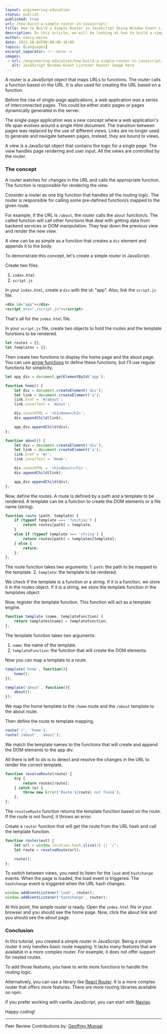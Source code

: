 ```yaml
---
layout: engineering-education
status: publish
published: true
url: /how-build-a-simple-router-in-javascript/
title: How to Build a Simple Router in JavaScript Using Window Event Listeners
description: In this article, we will be looking at how to build a simple router in JavaScript using window event listeners. We will build a simple router that will allow us to navigate between pages in a simple JavaScript app. 
author: nancy-maina
date: 2021-10-04T00:00:00-16:00
topics: [Languages]
excerpt_separator: <!--more-->
images:
 - url: /engineering-education/how-build-a-simple-router-in-javascript/hero.jpg
   alt: JavaScript Window Event Listener Router Image hero
---
```

A router is a JavaScript object that maps URLs to functions. The router calls a function based on the URL. It is also used for creating the URL based on a function.
<!--more-->
Before the rise of single-page applications, a web application was a series of interconnected pages. This could be either static pages or pages dynamically generated in the server.

The single-page application was a new concept where a web application's life span evolves around a single Html document. The transition between pages was replaced by the use of different views. Links are no longer used to generate and navigate between pages, instead, they are bound to views.

A view is a JavaScript object that contains the logic for a single page. The view handles page rendering and user input. All the views are controlled by the router.

### The concept
A router watches for changes in the URL and calls the appropriate function. The function is responsible for rendering the view.

Consider a router as one big function that handles all the routing logic. The router is responsible for calling some pre-defined function/s mapped to the given route. 

For example, if the URL is `/about`, the router calls the `about` function/s. The called function will call other functions that deal with getting data from backend services or DOM manipulation. They tear down the previous view and render the new view.

A view can be as simple as a function that creates a `div` element and appends it to the body.

To demonstrate this concept, let's create a simple router in JavaScript.

Create two files:
1. `index.html`
2. `script.js`

In your `index.html`, create a `div` with the id: "app". Also, link the `script.js` file.

```html
<div id="app"></div>
<script src="./script.js"></script>
```

That's all for the `index.html` file.

In your `script.js` file, create two objects to hold the routes and the template functions to be rendered.

```javascript
let routes = {};
let templates = {};
```

Then create two functions to display the home page and the about page. You can use [arrow functions](https://developer.mozilla.org/en-US/docs/Web/JavaScript/Reference/Functions/Arrow_functions) to define these functions, but I'll use regular functions for simplicity.

```javascript
let app_div = document.getElementById('app');

function home() {
    let div = document.createElement('div');
    let link = document.createElement('a');
    link.href = '#/about';
    link.innerText = 'About';

    div.innerHTML = '<h1>Home</h1>';
    div.appendChild(link);

    app_div.appendChild(div);
};

function about() {
    let div = document.createElement('div');
    let link = document.createElement('a');
    link.href = '#/';
    link.innerText = 'Home';

    div.innerHTML = '<h1>About</h1>';
    div.appendChild(link);

    app_div.appendChild(div);
};
```

Now, define the routes. A route is defined by a path and a template to be rendered. A template can be a function to create the DOM elements or a file name (string).

```javascript
function route (path, template) {
    if (typeof template === 'function') {
        return routes[path] = template;
    }
    else if (typeof template === 'string') {
        return routes[path] = templates[template];
    } else {
        return;
    };
};
```

The route function takes two arguments:
    1. `path`: the path to be mapped to the template.
    2. `template`: the template to be rendered.

We check if the template is a function or a string. If it is a function, we store it in the routes object. If it is a string, we store the template function in the templates object.

Now, register the template function. This function will act as a template engine.

```javascript
function template (name, templateFunction) {
    return templates[name] = templateFunction;
};
```

The template function takes two arguments:
   1. `name`: the name of the template.
   2. `templateFunction`: the function that will create the DOM elements.

Now you can map a template to a route.

```javascript
template('home', function(){
    home();
});

template('about', function(){
    about();
});
```

We map the home template to the `/home` route and the `/about` template to the about route.

Then define the route to template mapping.

```javascript
route('/', 'home');
route('/about', 'about');
```

We match the template names to the functions that will create and append the DOM elements to the app div.

All there is left to do is to detect and resolve the changes in the URL to render the correct template.

```javascript
function resolveRoute(route) {
    try {
        return routes[route];
    } catch (e) {
        throw new Error(`Route ${route} not found`);
    };
};
```

The `resolveRoute` function returns the template function based on the route. If the route is not found, it throws an error.

Create a `router` function that will get the route from the URL hash and call the template function.

```javascript
function router(evt) {
    let url = window.location.hash.slice(1) || '/';
    let route = resolveRoute(url);

    route();
};
```

To switch between views, you need to listen for the `load` and `hashchange` events. When the page is loaded, the load event is triggered. The `hashchange` event is triggered when the URL hash changes.

```javascript
window.addEventListener('load', router);
window.addEventListener('hashchange', router);
```

At this point, the simple router is ready. Open the `index.html` file in your browser and you should see the home page. Now, click the about link and you should see the about page.

### Conclusion
In this tutorial, you created a simple router in JavaScript. Being a simple router it only handles basic route mapping. It lacks many features that are available in a more complex router. For example, it does not offer support for nested routes.

To add those features, you have to write more functions to handle the routing logic.

Alternatively, you can use a library like [React Router](https://reacttraining.com/react-router/web/guides/quick-start). It is a more complex router that offers more features. There are more routing libraries available on npm.

If you prefer working with vanilla JavaScript, you can start with [Navigo](https://github.com/krasimir/navigo).

Happy coding!

---
Peer Review Contributions by: [Geoffrey Mungai](/engineering-education/authors/geoffrey-mungai/)
